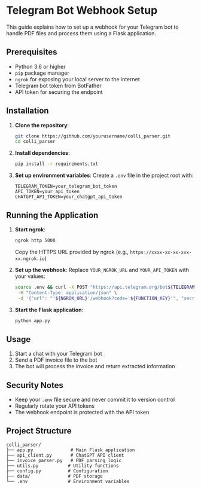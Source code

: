 # Telegram Bot Webhook Setup

This guide explains how to set up a webhook for your Telegram bot to handle PDF files and process them using a Flask application.

## Prerequisites

- Python 3.6 or higher
- `pip` package manager
- `ngrok` for exposing your local server to the internet
- Telegram bot token from BotFather
- API token for securing the endpoint

## Installation

1. **Clone the repository**:
   ```bash
   git clone https://github.com/yourusername/colli_parser.git
   cd colli_parser
   ```

2. **Install dependencies**:
   ```bash
   pip install -r requirements.txt
   ```

3. **Set up environment variables**:
   Create a `.env` file in the project root with:
   ```
   TELEGRAM_TOKEN=your_telegram_bot_token
   API_TOKEN=your_api_token
   CHATGPT_API_TOKEN=your_chatgpt_api_token
   ```

## Running the Application

1. **Start ngrok**:
   ```bash
   ngrok http 5000
   ```
   Copy the HTTPS URL provided by ngrok (e.g., `https://xxxx-xx-xx-xxx-xx.ngrok.io`)

2. **Set up the webhook**:
   Replace `YOUR_NGROK_URL` and `YOUR_API_TOKEN` with your values:
   ```bash
   source .env && curl -X POST "https://api.telegram.org/bot${TELEGRAM_TOKEN}/setWebhook" \
    -H "Content-Type: application/json" \
    -d '{"url": "'${NGROK_URL}'/webhook?code='${FUNCTION_KEY}'", "secret_token": "'${API_TOKEN}'"}'
   ```

3. **Start the Flask application**:
   ```bash
   python app.py
   ```

## Usage

1. Start a chat with your Telegram bot
2. Send a PDF invoice file to the bot
3. The bot will process the invoice and return extracted information

## Security Notes

- Keep your `.env` file secure and never commit it to version control
- Regularly rotate your API tokens
- The webhook endpoint is protected with the API token

## Project Structure

```
colli_parser/
├── app.py              # Main Flask application
├── api_client.py       # ChatGPT API client
├── invoice_parser.py   # PDF parsing logic
├── utils.py           # Utility functions
├── config.py          # Configuration
├── data/              # PDF storage
└── .env               # Environment variables
```